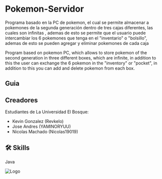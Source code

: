 # Pokemon-Servidor

Programa basado en la PC de pokemon, el cual se permite almacenar a pokemones de la segunda generación dentro de tres cajas diferentes, las cuales son infinitas , ademas de esto se permite que el usuario puede intercambiar los 6 pokemones que tenga en el "inventario" o "bolsillo", ademas de esto se pueden agregar y eliminar pokemones de cada caja

Program based on pokemon PC, which allows to store pokemon of the second generation in three different boxes, which are infinite, in addition to this the user can exchange the 6 pokemon in the "inventory" or "pocket", in addition to this you can add and delete pokemon from each box.

## Guia

## Creadores

Estudiantes de La Universidad El Bosque:

- Kevin Gonzalez (Revkelo)
- Jose Andres (YAMlNORYUU)
- Nicolas Machado (Nicolas19019)

## 🛠 Skills
Java

![Logo](https://artemisa.unbosque.edu.co/serviciosacademicos/consulta/educacioncontinuada/certificadodiploma/assets/imgs/logoUniversidadElBosque.png)
